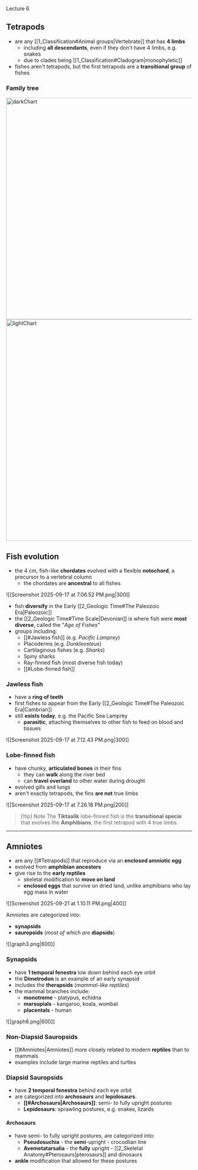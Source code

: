 Lecture 6

## Tetrapods
- are any [[1_Classification#Animal groups|Vertebrate]] that has **4 limbs**
	- including **all descendants**, even if they don't have 4 limbs, e.g. snakes
	- due to clades being [[1_Classification#Cladogram|monophyletic]]
- fishes aren't tetrapods, but the first tetrapods are a **transitional group** of fishes

### Family tree

<div class="hideOnLight">
<img alt="darkChart" src="/EASC103/lib/media/darkChart2.png" style="width: 600px; max-width: 100%;">
</div>
<div class="hideOnDark">
<img alt="lightChart" src="/EASC103/lib/media/lightChart2.png" style="width: 600px; max-width: 100%;">
</div>


## Fish evolution
- the 4 cm, fish-like **chordates** evolved with a flexible **notochord**, a precursor to a vertebral column
	- the chordates are **ancestral** to all fishes

![[Screenshot 2025-09-17 at 7.06.52 PM.png|300]]

- fish **diversify** in the Early [[2_Geologic Time#The Paleozoic Era|Paleozoic]]
- the [[2_Geologic Time#Time Scale|Devonian]] is where fish were **most diverse**, called the "*Age of Fishes*"
- groups including:
	- [[#Jawless fish]] (e.g. *Pacific Lamprey*)
	- Placoderms (e.g. *Dunkleosteus*)
	- Cartilaginous fishes (e.g. *Sharks*)
	- Spiny sharks
	- Ray-finned fish (most diverse fish today)
	- [[#Lobe-finned fish]]

### Jawless fish
- have a **ring of teeth**
- first fishes to appear from the Early [[2_Geologic Time#The Paleozoic Era|Cambrian]]
- still **exists today**, e.g. the Pacific Sea Lamprey
	- **parasitic**, attaching themselves to other fish to feed on blood and tissues

![[Screenshot 2025-09-17 at 7.12.43 PM.png|300]]

### Lobe-finned fish
- have chunky, **articulated bones** in their fins
	- they can **walk** along the river bed
	- can **travel overland** to other water during drought
- evolved gills and lungs
- aren't exactly tetrapods, the fins **are not** true limbs

![[Screenshot 2025-09-17 at 7.26.18 PM.png|200]]

> [!tip] Note
> The **Tiktaalik** lobe-finned fish is the **transitional specie** that evolves the **Amphibians**, the first tetrapod with 4 true limbs.


---

## Amniotes
- are any [[#Tetrapods]] that reproduce via an **enclosed amniotic egg**
- evolved from **amphibian ancestors**
- give rise to the **early reptiles**
	- skeletal modification to **move on land**
	- **enclosed eggs** that survive on dried land, unlike amphibians who lay egg mass in water

![[Screenshot 2025-09-21 at 1.10.11 PM.png|400]]

Amniotes are categorized into:
- **synapsids**
- **sauropsids** (*most of which are* **diapsids**)

![[graph3.png|600]]

### Synapsids
- have **1 temporal fenestra** low down behind each eye orbit
- the **Dimetrodon** is an example of an early synapsid
- includes the **therapsids** (*mammal-like reptiles*)
- the mammal branches include:
	- **monotreme** - platypus, echidna
	- **marsupials** - kangaroo, koala, wombat
	- **placentals** - human

![[graph8.png|600]]

### Non-Diapsid Sauropsids
- [[#Amniotes|Amniotes]] more closely related to modern **reptiles** than to mammals
- examples include large marine reptiles and turtles

### Diapsid Sauropsids
- have **2 temporal fenestra** behind each eye orbit
- are categorized into **archosaurs** and **lepidosaurs**.
	- **[[#Archosaurs|Archosaurs]]**: semi- to fully upright postures
	- **Lepidosaurs**: sprawling postures, e.g. snakes, lizards

#### Archosaurs
- have semi- to fully upright postures, are categorized into:
	- **Pseudosuchia** - the **semi**-upright - crocodlian line
	- **Avemetatarsalia** - the **fully** upright - [[2_Skeletal Anatomy#Pterosaurs|pterosaurs]] and dinosaurs
- **ankle** modification that allowed for these postures

